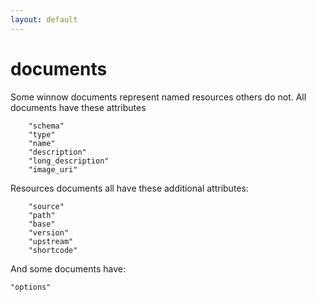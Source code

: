 ```yaml
---
layout: default
---
```


# documents 

Some winnow documents represent named resources others do not. All documents have these attributes 

        "schema"
        "type"
        "name"
        "description"
        "long_description"
        "image_uri"

Resources documents all have these additional attributes:

        "source"
        "path"
        "base"
        "version"
        "upstream"
        "shortcode"
        
And some documents have:

    "options"
